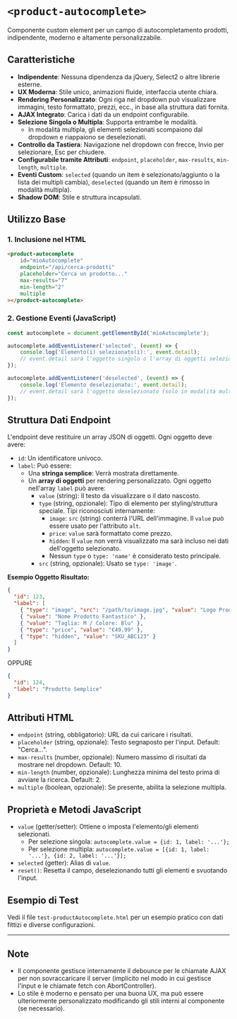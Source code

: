 # `<product-autocomplete>`

Componente custom element per un campo di autocompletamento prodotti, indipendente, moderno e altamente personalizzabile.

## Caratteristiche

- **Indipendente**: Nessuna dipendenza da jQuery, Select2 o altre librerie esterne.
- **UX Moderna**: Stile unico, animazioni fluide, interfaccia utente chiara.
- **Rendering Personalizzato**: Ogni riga nel dropdown può visualizzare immagini, testo formattato, prezzi, ecc., in base alla struttura dati fornita.
- **AJAX Integrato**: Carica i dati da un endpoint configurabile.
- **Selezione Singola o Multipla**: Supporta entrambe le modalità.
  - In modalità multipla, gli elementi selezionati scompaiono dal dropdown e riappaiono se deselezionati.
- **Controllo da Tastiera**: Navigazione nel dropdown con frecce, Invio per selezionare, Esc per chiudere.
- **Configurabile tramite Attributi**: `endpoint`, `placeholder`, `max-results`, `min-length`, `multiple`.
- **Eventi Custom**: `selected` (quando un item è selezionato/aggiunto o la lista dei multipli cambia), `deselected` (quando un item è rimosso in modalità multipla).
- **Shadow DOM**: Stile e struttura incapsulati.

## Utilizzo Base

### 1. Inclusione nel HTML

```html
<product-autocomplete 
    id="mioAutocomplete"
    endpoint="/api/cerca-prodotti"
    placeholder="Cerca un prodotto..."
    max-results="7"
    min-length="2"
    multiple
></product-autocomplete>
```

### 2. Gestione Eventi (JavaScript)

```js
const autocomplete = document.getElementById('mioAutocomplete');

autocomplete.addEventListener('selected', (event) => {
    console.log('Elemento(i) selezionato(i):', event.detail);
    // event.detail sarà l'oggetto singolo o l'array di oggetti selezionati
});

autocomplete.addEventListener('deselected', (event) => {
    console.log('Elemento deselezionato:', event.detail);
    // event.detail sarà l'oggetto deselezionato (solo in modalità multipla)
});
```

## Struttura Dati Endpoint

L'endpoint deve restituire un array JSON di oggetti. Ogni oggetto deve avere:

- `id`: Un identificatore univoco.
- `label`: Può essere:
  - Una **stringa semplice**: Verrà mostrata direttamente.
  - Un **array di oggetti** per rendering personalizzato. Ogni oggetto nell'array `label` può avere:
    - `value` (string): Il testo da visualizzare o il dato nascosto.
    - `type` (string, opzionale): Tipo di elemento per styling/struttura speciale. Tipi riconosciuti internamente:
      - `image`: `src` (string) conterrà l'URL dell'immagine. Il `value` può essere usato per l'attributo `alt`.
      - `price`: `value` sarà formattato come prezzo.
      - `hidden`: Il `value` non verrà visualizzato ma sarà incluso nei dati dell'oggetto selezionato.
      - Nessun `type` o `type: 'name'` è considerato testo principale.
    - `src` (string, opzionale): Usato se `type: 'image'`.

**Esempio Oggetto Risultato:**

```json
{
  "id": 123,
  "label": [
    { "type": "image", "src": "/path/to/image.jpg", "value": "Logo Prodotto" },
    { "value": "Nome Prodotto Fantastico" },
    { "value": "Taglia: M / Colore: Blu" },
    { "type": "price", "value": "€49.99" },
    { "type": "hidden", "value": "SKU_ABC123" }
  ]
}
```

OPPURE

```json
{
  "id": 124,
  "label": "Prodotto Semplice"
}
```

## Attributi HTML

- `endpoint` (string, obbligatorio): URL da cui caricare i risultati.
- `placeholder` (string, opzionale): Testo segnaposto per l'input. Default: "Cerca...".
- `max-results` (number, opzionale): Numero massimo di risultati da mostrare nel dropdown. Default: 10.
- `min-length` (number, opzionale): Lunghezza minima del testo prima di avviare la ricerca. Default: 2.
- `multiple` (boolean, opzionale): Se presente, abilita la selezione multipla.

## Proprietà e Metodi JavaScript

- `value` (getter/setter): Ottiene o imposta l'elemento/gli elementi selezionati.
  - Per selezione singola: `autocomplete.value = {id: 1, label: '...'};`
  - Per selezione multipla: `autocomplete.value = [{id: 1, label: '...'}, {id: 2, label: '...'}];`
- `selected` (getter): Alias di `value`.
- `reset()`: Resetta il campo, deselezionando tutti gli elementi e svuotando l'input.

## Esempio di Test

Vedi il file `test-productAutocomplete.html` per un esempio pratico con dati fittizi e diverse configurazioni.

---

## Note

- Il componente gestisce internamente il debounce per le chiamate AJAX per non sovraccaricare il server (implicito nel modo in cui gestisce l'input e le chiamate fetch con AbortController).
- Lo stile è moderno e pensato per una buona UX, ma può essere ulteriormente personalizzato modificando gli stili interni al componente (se necessario).

